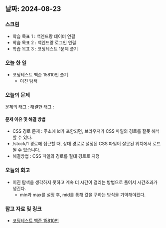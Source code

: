 ## 날짜: 2024-08-23

### 스크럼
- 학습 목표 1 : 백엔드랑 데이터 연결
- 학습 목표 2 : 백엔드랑 로그인 연결
- 학습 목표 3 : 코딩테스트 1문제 풀기

### 오늘 한 일
- 코딩테스트 백준 15810번 풀기
  * 이진 탐색
    
### 오늘의 문제
문제의 태그 : <link href="./output.css" rel="stylesheet">
해결한 태그 : <link rel="stylesheet" href="/output.css">

#### 문제 이유 및 해결 방법
* CSS 경로 문제 : 주소에 id가 포함되면, 브라우저가 CSS 파일의 경로를 잘못 해석할 수 있다.
* /stock/1 경로에 접근할 때, 상대 경로로 설정된 CSS 파일이 잘못된 위치에서 로드될 수 있습니다.
* 해결방법 : CSS 파일의 경로를 절대 경로로 지정

### 오늘의 회고
- 이진 탐색을 생각하지 못하고 계속 더 시간이 걸리는 방법으로 풀어서 시간초과가 생긴다.
  * min과 max를 설정 후, mid를 통해 값을 구하는 방식을 기억해야겠다.

### 참고 자료 및 링크
- [코딩테스트 백준 15810번](https://www.acmicpc.net/problem/15810)
